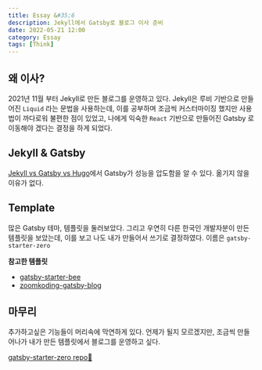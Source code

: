 ```yaml
---
title: Essay &#35;6
description: Jekyll에서 Gatsby로 블로그 이사 준비
date: 2022-05-21 12:00
category: Essay
tags: [Think]
---
```


## 왜 이사?

2021년 11월 부터 Jekyll로 만든 블로그를 운영하고 있다. Jekyll은 루비 기반으로 만들어진 `Liquid` 라는 문법을 사용하는데, 이를 공부하며 조금씩 커스터마이징 했지만 사용법이 까다로워 불편한 점이 있었고, 나에게 익숙한 `React` 기반으로 만들어진 Gatsby 로 이동해야 겠다는 결정을 하게 되었다.

## Jekyll & Gatsby

[Jekyll vs Gatsby vs Hugo](https://www.gatsbyjs.com/features/jamstack/gatsby-vs-jekyll-vs-hugo)에서 Gatsby가 성능을 압도함을 알 수 있다. 옮기지 않을 이유가 없다. 

## Template

많은 Gatsby 테마, 템플릿을 둘러보았다.
그리고 우연히 다른 한국인 개발자분이 만든 템플릿을 보았는데, 이를 보고 나도 내가 만들어서 쓰기로 결정하였다. 이름은 `gatsby-starter-zero`

**참고한 템플릿**

- [gatsby-starter-bee](https://github.com/JaeYeopHan/gatsby-starter-bee)
- [zoomkoding-gatsby-blog](https://github.com/zoomkoding/zoomkoding-gatsby-blog)

## 마무리

추가하고싶은 기능들이 머리속에 막연하게 있다. 언제가 될지 모르겠지만, 조금씩 만들어나가 내가 만든 템플릿에서 블로그를 운영하고 싶다.

[gatsby-starter-zero repo🚀](https://github.com/zerochae/gatsby-starter-zero)